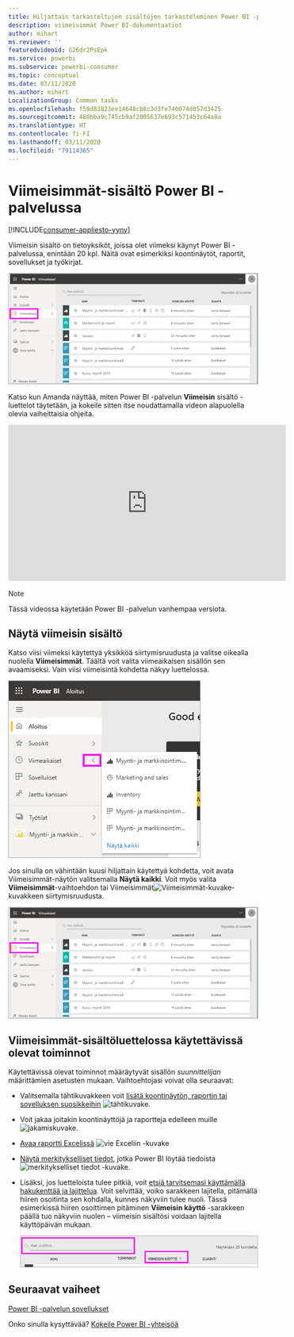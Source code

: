 ```yaml
---
title: Hiljattain tarkasteltujen sisältöjen tarkasteleminen Power BI -palvelussa
description: viimeisimmät Power BI-dokumentaatiot
author: mihart
ms.reviewer: ''
featuredvideoid: G26dr2PsEpk
ms.service: powerbi
ms.subservice: powerbi-consumer
ms.topic: conceptual
ms.date: 03/11/2020
ms.author: mihart
LocalizationGroup: Common tasks
ms.openlocfilehash: f59d83823ee14648cb8c3d3fe740074d057d3425
ms.sourcegitcommit: 480bba9c745cb9af2005637e693c5714b3c64a8a
ms.translationtype: HT
ms.contentlocale: fi-FI
ms.lasthandoff: 03/11/2020
ms.locfileid: "79114365"
---
```

# <a name="recent-content-in-the-power-bi-service"></a>**Viimeisimmät**-sisältö Power BI -palvelussa

[!INCLUDE[consumer-appliesto-yyny](../includes/consumer-appliesto-yyny.md)]

Viimeisin sisältö on tietoyksiköt, joissa olet viimeksi käynyt Power BI -palvelussa, enintään 20 kpl.  Näitä ovat esimerkiksi koontinäytöt, raportit, sovellukset ja työkirjat.

![Viimeisin sisältö -ikkuna](./media/end-user-recent/power-bi-recent.png)

Katso kun Amanda näyttää, miten Power BI -palvelun **Viimeisin** sisältö -luettelot täytetään, ja kokeile sitten itse noudattamalla videon alapuolella olevia vaiheittaisia ohjeita.

<iframe width="560" height="315" src="https://www.youtube.com/embed/G26dr2PsEpk" frameborder="0" allowfullscreen></iframe>

> [!NOTE]
> Tässä videossa käytetään Power BI -palvelun vanhempaa versiota.

## <a name="display-recent-content"></a>Näytä viimeisin sisältö
Katso viisi viimeksi käytettyä yksikköä siirtymisruudusta ja valitse oikealla nuolella **Viimeisimmät**.  Täältä voit valita viimeaikaisen sisällön sen avaamiseksi. Vain viisi viimeisintä kohdetta näkyy luettelossa.

![Viimeisin sisältö -avauspainike](./media/end-user-recent/power-bi-recent-flyout.png)

Jos sinulla on vähintään kuusi hiljattain käytettyä kohdetta, voit avata Viimeisimmät-näytön valitsemalla **Näytä kaikki**. Voit myös valita **Viimeisimmät**-vaihtoehdon tai Viimeisimmät![Viimeisimmät-kuvake](./media/end-user-recent/power-bi-icon.png)-kuvakkeen siirtymisruudusta.

![näytä kaikki viimeisin sisältö](./media/end-user-recent/power-bi-recent.png)

## <a name="actions-available-from-the-recent-content-list"></a>**Viimeisimmät**-sisältöluettelossa käytettävissä olevat toiminnot
Käytettävissä olevat toiminnot määräytyvät sisällön *suunnittelijan* määrittämien asetusten mukaan. Vaihtoehtojasi voivat olla seuraavat:
* Valitsemalla tähtikuvakkeen voit [lisätä koontinäytön, raportin tai sovelluksen suosikkeihin](end-user-favorite.md) ![tähtikuvake](./media/end-user-shared-with-me/power-bi-star-icon.png).
* Voit jakaa joitakin koontinäyttöjä ja raportteja edelleen muille  ![jakamiskuvake](./media/end-user-shared-with-me/power-bi-share-icon-new.png).
* [Avaa raportti Excelissä](end-user-export.md) ![vie Exceliin -kuvake](./media/end-user-shared-with-me/power-bi-excel.png) 
* [Näytä merkitykselliset tiedot](end-user-insights.md), jotka Power BI löytää tiedoista ![merkitykselliset tiedot -kuvake](./media/end-user-shared-with-me/power-bi-insights.png).
* Lisäksi, jos luetteloista tulee pitkiä, voit [etsiä tarvitsemasi käyttämällä hakukenttää ja lajittelua](end-user-search-sort.md). Voit selvittää, voiko sarakkeen lajitella, pitämällä hiiren osoitinta sen kohdalla, kunnes näkyviin tulee nuoli. Tässä esimerkissä hiiren osoittimen pitäminen **Viimeisin käyttö** -sarakkeen päällä tuo näkyviin nuolen – viimeisin sisältösi voidaan lajitella käyttöpäivän mukaan. 

    ![lajittele kaikki viimeisin sisältö](./media/end-user-recent/power-bi-recent-sort.png)


## <a name="next-steps"></a>Seuraavat vaiheet
[Power BI -palvelun sovellukset](end-user-apps.md)

Onko sinulla kysyttävää? [Kokeile Power BI -yhteisöä](https://community.powerbi.com/)

